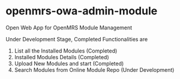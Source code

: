 # openmrs-owa-admin-module
Open Web App for OpenMRS Module Management

Under Development Stage, Completed Functionalities are
 1. List all the Installed Modules (Completed)
 2. Installed Modules Details (Completed)
 3. Upload New Modules and start (Completed)
 4. Search Modules from Online Module Repo (Under Development)

